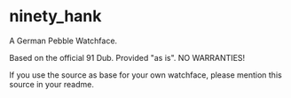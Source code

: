 ninety_hank
===========

A German Pebble Watchface.

Based on the official 91 Dub.
Provided "as is". NO WARRANTIES!

If you use the source as base for your own watchface, please mention this source in your readme.
